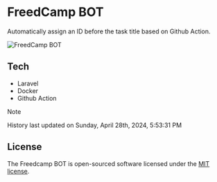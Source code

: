 # FreedCamp BOT

Automatically assign an ID before the task title based on Github Action.

![FreedCamp BOT](https://repository-images.githubusercontent.com/737932867/7d34798b-2680-471c-b089-a78a718d3d6a)

## Tech

- Laravel
- Docker
- Github Action

> [!NOTE]  
> History last updated on Sunday, April 28th, 2024, 5:53:31 PM

## License

The Freedcamp BOT is open-sourced software licensed under the [MIT license](https://opensource.org/licenses/MIT).
